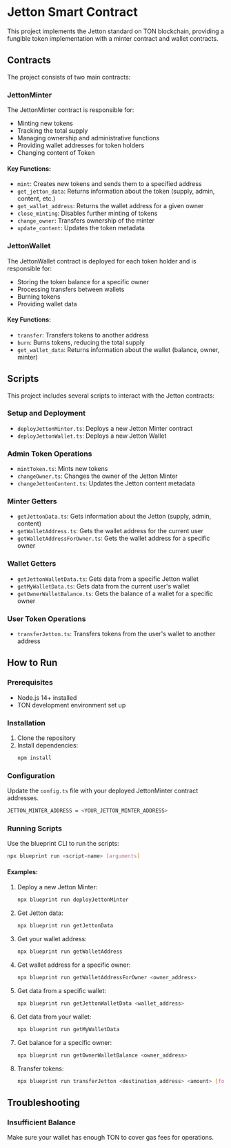 # Jetton Smart Contract

This project implements the Jetton standard on TON blockchain, providing a fungible token implementation with a minter contract and wallet contracts.

## Contracts

The project consists of two main contracts:

### JettonMinter

The JettonMinter contract is responsible for:
- Minting new tokens
- Tracking the total supply
- Managing ownership and administrative functions
- Providing wallet addresses for token holders
- Changing content of Token 

#### Key Functions:

- `mint`: Creates new tokens and sends them to a specified address
- `get_jetton_data`: Returns information about the token (supply, admin, content, etc.)
- `get_wallet_address`: Returns the wallet address for a given owner
- `close_minting`: Disables further minting of tokens
- `change_owner`: Transfers ownership of the minter
- `update_content`: Updates the token metadata

### JettonWallet

The JettonWallet contract is deployed for each token holder and is responsible for:
- Storing the token balance for a specific owner
- Processing transfers between wallets
- Burning tokens
- Providing wallet data

#### Key Functions:

- `transfer`: Transfers tokens to another address
- `burn`: Burns tokens, reducing the total supply
- `get_wallet_data`: Returns information about the wallet (balance, owner, minter)

## Scripts

This project includes several scripts to interact with the Jetton contracts:

### Setup and Deployment

- `deployJettonMinter.ts`: Deploys a new Jetton Minter contract
- `deployJettonWallet.ts`: Deploys a new Jetton Wallet

### Admin Token Operations

- `mintToken.ts`: Mints new tokens
- `changeOwner.ts`: Changes the owner of the Jetton Minter
- `changeJettonContent.ts`: Updates the Jetton content metadata

### Minter Getters

- `getJettonData.ts`: Gets information about the Jetton (supply, admin, content)
- `getWalletAddress.ts`: Gets the wallet address for the current user
- `getWalletAddressForOwner.ts`: Gets the wallet address for a specific owner

### Wallet Getters

- `getJettonWalletData.ts`: Gets data from a specific Jetton wallet
- `getMyWalletData.ts`: Gets data from the current user's wallet
- `getOwnerWalletBalance.ts`: Gets the balance of a wallet for a specific owner

### User Token Operations

- `transferJetton.ts`: Transfers tokens from the user's wallet to another address

## How to Run

### Prerequisites

- Node.js 14+ installed
- TON development environment set up

### Installation

1. Clone the repository
2. Install dependencies:
   ```bash
   npm install
   ```

### Configuration

Update the `config.ts` file with your deployed JettonMinter contract addresses.
```bash
JETTON_MINTER_ADDRESS = <YOUR_JETTON_MINTER_ADDRESS>
```

### Running Scripts

Use the blueprint CLI to run the scripts:

```bash
npx blueprint run <script-name> [arguments]
```

#### Examples:

1. Deploy a new Jetton Minter:
   ```bash
   npx blueprint run deployJettonMinter
   ```

2. Get Jetton data:
   ```bash
   npx blueprint run getJettonData
   ```

3. Get your wallet address:
   ```bash
   npx blueprint run getWalletAddress
   ```

4. Get wallet address for a specific owner:
   ```bash
   npx blueprint run getWalletAddressForOwner <owner_address>
   ```

5. Get data from a specific wallet:
   ```bash
   npx blueprint run getJettonWalletData <wallet_address>
   ```

6. Get data from your wallet:
   ```bash
   npx blueprint run getMyWalletData
   ```

7. Get balance for a specific owner:
   ```bash
   npx blueprint run getOwnerWalletBalance <owner_address>
   ```

8. Transfer tokens:
   ```bash
   npx blueprint run transferJetton <destination_address> <amount> [forward_ton_amount]
   ```

## Troubleshooting

### Insufficient Balance

Make sure your wallet has enough TON to cover gas fees for operations.

